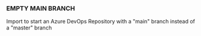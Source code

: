 ### EMPTY MAIN BRANCH 
Import to start an Azure DevOps Repository with a "main" branch instead of a "master" branch
